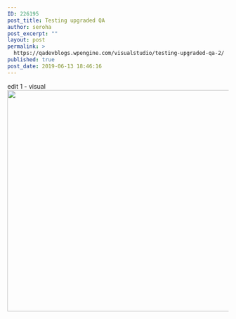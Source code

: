```yaml
---
ID: 226195
post_title: Testing upgraded QA
author: seroha
post_excerpt: ""
layout: post
permalink: >
  https://qadevblogs.wpengine.com/visualstudio/testing-upgraded-qa-2/
published: true
post_date: 2019-06-13 18:46:16
---
```

edit 1 - visual <img class="alignnone size-full wp-image-225904" src="https://qadevblogs.wpengine.com/visualstudio/wp-content/uploads/sites/4/2019/06/8420.ping_.png" alt="" width="907" height="503" />